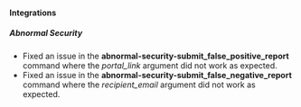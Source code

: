 
#### Integrations

##### Abnormal Security

- Fixed an issue in the **abnormal-security-submit_false_positive_report** command where the *portal_link* argument did not work as expected.
- Fixed an issue in the **abnormal-security-submit_false_negative_report** command where the *recipient_email* argument did not work as expected.
